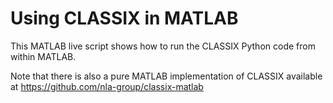 # Using CLASSIX in MATLAB

This MATLAB live script shows how to run the CLASSIX Python code from within MATLAB.

Note that there is also a pure MATLAB implementation of CLASSIX available at https://github.com/nla-group/classix-matlab
